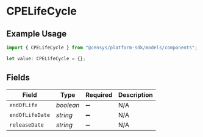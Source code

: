 # CPELifeCycle

## Example Usage

```typescript
import { CPELifeCycle } from "@censys/platform-sdk/models/components";

let value: CPELifeCycle = {};
```

## Fields

| Field              | Type               | Required           | Description        |
| ------------------ | ------------------ | ------------------ | ------------------ |
| `endOfLife`        | *boolean*          | :heavy_minus_sign: | N/A                |
| `endOfLifeDate`    | *string*           | :heavy_minus_sign: | N/A                |
| `releaseDate`      | *string*           | :heavy_minus_sign: | N/A                |